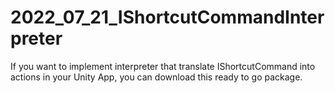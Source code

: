 # 2022_07_21_IShortcutCommandInterpreter
If you want to implement interpreter that translate IShortcutCommand into actions in your Unity App, you can download this ready to go package.
